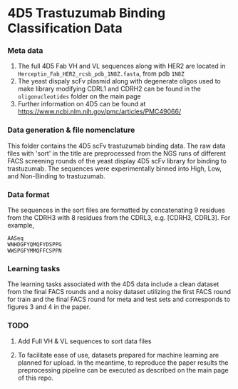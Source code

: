 # 4D5 Trastuzumab Binding Classification Data

### Meta data
1. The full 4D5 Fab VH and VL sequences along with HER2 are located in `Herceptin_Fab_HER2_rcsb_pdb_1N8Z.fasta`, from pdb `1N8Z`
2. The yeast dispaly scFv plasmid along with degenerate oligos used to make library modifying CDRL1 and CDRH2 can be found in the `oligonucleotides` folder on the main page
3. Further information on 4D5 can be found at https://www.ncbi.nlm.nih.gov/pmc/articles/PMC49066/

### Data generation & file nomenclature
This folder contains the 4D5 scFv trastuzumab binding data. The raw data files with 'sort' in the title are preprocessed from the NGS runs of different FACS screening rounds of the yeast display 4D5 scFv library for binding to trastuzumab. The sequences were experimentally binned into High, Low, and Non-Binding to trastuzumab. 

### Data format
The sequences in the sort files are formatted by concatenating 9 residues from the CDRH3 with 8 residues from the CDRL3, e.g. [CDRH3, CDRL3]. For example,
```
AASeq
WNHDGFYQMQFYDSPPG
WWSPGFYMMQFFCSPPN
```



### Learning tasks
The learning tasks associated with the 4D5 data include a clean dataset from the final FACS rounds and a noisy dataset utilizing the first FACS round for train and the final FACS round for meta and test sets and corresponds to figures 3 and 4 in the paper.


### TODO
1. Add Full VH & VL sequences to sort data files

2. To facilitate ease of use, datasets prepared for machine learning are planned for upload. In the meantime, to reproduce the paper results the preprocessing pipeline can be executed as described on the main page of this repo.